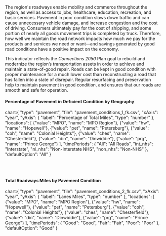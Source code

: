 The region's roadways enable mobility and commerce throughout the region, as well as access to jobs, healthcare, education, recreation, and basic services. Pavement in poor condition slows down traffic and can cause unnecessary vehicle damage, and increase congestion and the cost of driving. Consumers ultimately pay for the cost of shipping, and some portion of nearly all goods movement trips is completed by truck. Therefore, how well we maintain the road network impacts how much we pay for the products and services we need or want—and savings generated by good road conditions have a positive impact on the economy.

This indicator reflects the _Connections 2050_ Plan goal to rebuild and modernize the region’s transportation assets in order to achieve and maintain a state-of-good repair. Roads can be kept in good condition with proper maintenance for a much lower cost than reconstructing a road that has fallen into a state of disrepair. Regular resurfacing and preservation help to maintain pavement in good condition, and ensures that our roads are smooth and safe for operation.

#### Percentage of Pavement in Deficient Condition by Geography

chart:{
"type": "pavement",
"file": "pavement_conditions_1_fk.csv",
"xAxis": "year",
"yAxis": {
"label": "Percentage of Total Miles",
"type": "number"
},
"locations": [
{"value": "MPO", "name": "MPO Region"},
{"value": "hw", "name": "Hopewell"},
{"value": "pet", "name": "Petersburg"},
{"value": "coh", "name": "Colonial Heights"},
{"value": "ches", "name": "Chesterfield"},
{"value": "din", "name": "Dinwiddie"},
{"value": "prg", "name": "Prince George"}
],
"timePeriods": {
"All": "All Roads",
"int_nhs": "Interstate",
"ni_nhs": "Non-Interstate NHS",
"non_nhs": "Non-NHS"
},
"defaultOption": "All"
}

<br>
<br>

#### Total Roadways Miles by Pavement Condition

chart:{
"type": "pavement",
"file": "pavement_conditions_2_fk.csv",
"xAxis": "year",
"yAxis": {
"label": "Lanes Miles",
"type": "number"
},
"locations": [
{"value": "MPO", "name": "MPO Region"},
{"value": "hw", "name": "Hopewell"},
{"value": "pet", "name": "Petersburg"},
{"value": "coh", "name": "Colonial Heights"},
{"value": "ches", "name": "Chesterfield"},
{"value": "din", "name": "Dinwiddie"},
{"value": "prg", "name": "Prince George"}
],
"timePeriods": {
"Good": "Good",
"Fair": "Fair",
"Poor": "Poor"
},
"defaultOption": "Good"
}
